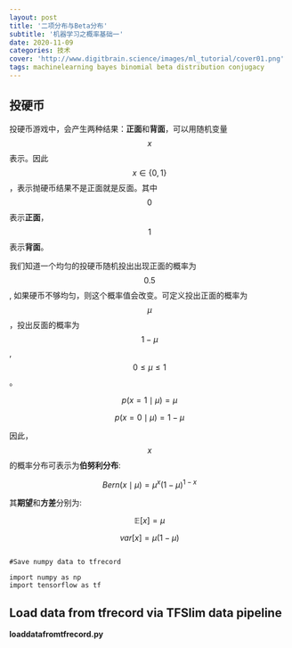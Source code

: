 ```yaml
---
layout: post
title: '二项分布与Beta分布'
subtitle: '机器学习之概率基础一'
date: 2020-11-09
categories: 技术
cover: 'http://www.digitbrain.science/images/ml_tutorial/cover01.png'
tags: machinelearning bayes binomial beta distribution conjugacy
---
```


投硬币
---

投硬币游戏中，会产生两种结果：**正面**和**背面**，可以用随机变量$$x$$表示。因此$$x\in\{0,1\}$$，表示抛硬币结果不是正面就是反面。其中$$0$$表示**正面**，$$1$$表示**背面**。

我们知道一个均匀的投硬币随机投出出现正面的概率为$$0.5$$, 如果硬币不够均匀，则这个概率值会改变。可定义投出正面的概率为$$\mu$$，投出反面的概率为$$1-\mu$$, $$0\le\mu\le1$$。

$$p(x=1\mid\mu)=\mu$$  

$$p(x=0\mid\mu)=1-\mu$$  


因此，$$x$$的概率分布可表示为**伯努利分布**:  

$$Bern(x\mid\mu)=\mu^x(1-\mu)^{1-x}$$


其**期望**和**方差**分别为:  

$$\mathbb{E}[x]=\mu$$  

$$var[x]=\mu(1-\mu)$$  











<pre><code class="language-python">
#Save numpy data to tfrecord

import numpy as np
import tensorflow as tf
</code></pre>


## Load data from tfrecord via TFSlim data pipeline

**loaddatafromtfrecord.py**

